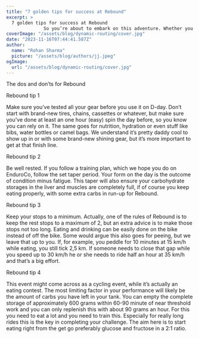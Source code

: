 ```yaml
---
title: "7 golden tips for success at Rebound"
excerpt: >
  7 golden tips for success at Rebound
              So you’re about to embark on this adventure. Whether you go for a 100 or 200 mile diy gravel quest, you will probably be pushing some boundaries. Here
coverImage: "/assets/blog/dynamic-routing/cover.jpg"
date: "2023-11-16T07:44:41.587Z"
author:
  name: "Rohan Sharma"
  picture: "/assets/blog/authors/jj.jpeg"
ogImage:
  url: "/assets/blog/dynamic-routing/cover.jpg"
---
```


The dos and don’ts for Rebound

Rebound tip 1

Make sure you’ve tested all your gear before you use it on D-day. Don’t start with brand-new tires, chains, cassettes or whatever, but make sure you’ve done at least an one hour (easy) spin the day before, so you know you can rely on it. The same goes for nutrition, hydration or even stuff like bibs, water bottles or camel bags. We understand it’s pretty daddy cool to show up in or with some brand-new shining gear, but it’s more important to get at that finish line.

Rebound tip 2

Be well rested. If you follow a training plan, which we hope you do on EnduroCo, follow the set taper period. Your form on the day is the outcome of condition minus fatigue. This taper will also ensure your carbohydrate storages in the liver and muscles are completely full, if of course you keep eating properly, with some extra carbs in run-up for Rebound.

Rebound tip 3

Keep your stops to a minimum. Actually, one of the rules of Rebound is to keep the rest stops to a maximum of 2, but an extra advice is to make those stops not too long. Eating and drinking can be easily done on the bike instead of off the bike. Some would argue this also goes for peeing, but we leave that up to you. If, for example, you peddle for 10 minutes at 15 km/h while eating, you still tick 2,5 km. If someone needs to close that gap while you speed up to 30 km/h he or she needs to ride half an hour at 35 km/h and that’s a big effort.

Rebound tip 4

This event might come across as a cycling event, while it’s actually an eating contest. The most limiting factor in your performance will likely be the amount of carbs you have left in your tank. You can empty the complete storage of approximately 600 grams within 60-90 minute of near threshold work and you can only replenish this with about 90 grams an hour. For this you need to eat a lot and you need to train this. Especially for really long rides this is the key in completing your challenge. The aim here is to start eating right from the get go preferably glucose and fructose in a 2:1 ratio.